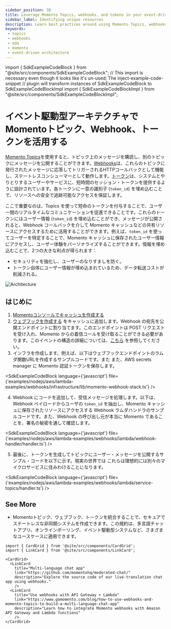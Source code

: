 ```yaml
---
sidebar_position: 30
title: Leverage Momento Topics, webhooks, and tokens in your event-driven architectures
sidebar_label: Identifying unique resources
description: Learn best practices around using Momento Topics, webhooks, and tokens to process unique resources in your event-driven architectures.
keywords:
 - topics
 - webhooks
 - eda
 - momento
 - event-driven architecture
---
```


import { SdkExampleCodeBlock } from "@site/src/components/SdkExampleCodeBlock";
// This import is necessary even though it looks like it's un-used; The inject-example-code-snippet
// plugin will transform instances of SdkExampleCodeBlock to SdkExampleCodeBlockImpl
import { SdkExampleCodeBlockImpl } from "@site/src/components/SdkExampleCodeBlockImpl";

# イベント駆動型アーキテクチャでMomentoトピック、Webhook、トークンを活用する

[Momento Topics](../)を使用すると、トピック上のメッセージを購読し、別のトピックにメッセージを公開することができます。[Webhooks](../webhooks/overview)は、これらのトピックに発行されたメッセージに応答してトリガーされるHTTPコールバックとして機能し、ステートレスコンシューマーとして動作します。[トークン](../../cache/develop/authentication/tokens)は、システムとやりとりするユーザーやサービスに、短時間のセッション・トークンを提供するように設計されています。各トークンに一意の識別子 (`token_id`) を埋め込むことで、リソースへの安全で追跡可能なアクセスを保証します。

ここで重要なのは、Topics を使って短命のトークンを付与することで、ユーザー間のリアルタイムなコミュニケーションを促進できることです。これらのトークンにはユーザー情報 (`token_id`) を埋め込むことができ、メッセージが公開されると、Webhook コールバックを介して Momento キャッシュなどの共有リソースにアクセスするために活用することができます。例えば、`token_id` を使ってユーザーを特定することで、Momento キャッシュに保存されたユーザー情報にアクセスし、ユーザー体験をパーソナライズすることができます。情報を埋め込むことで、2つの大きな利点が得られます：
- セキュリティを強化し、ユーザーのなりすましを防ぐ。
- トークン自体にユーザー情報が埋め込まれているため、データ転送コストが削減される。

![Architecture](@site/static/img/topics/patterns/token-id-webhook.png)

## はじめに
1. [Momentoコンソールでキャッシュを作成する](https://console.gomomento.com/caches/create)
2. [ウェブフックを作成する](/topics/webhooks/creating-a-webhook) をキャッシュに追加します。Webhook の宛先を公開エンドポイントに割り当てます。このエンドポイントは POST リクエストを受け入れ、Momento からの着信コールを受け取ることができる必要があります。このイベントの構造の詳細については、[こちら](../webhooks/overview#example-event) を参照してください。
3. インフラを作成します。例えば、以下はウェブフックエンドポイントのラムダ関数URLを作成するサンプルコードです。また
また、AWS secrets manager に Momento 認証トークンを保存します。

<SdkExampleCodeBlock language={'javascript'} file={'examples/nodejs/aws/lambda-examples/webhooks/infrastructure/lib/momento-webhook-stack.ts'} />

4. Webhook にコードを追加して、受信メッセージを処理します。以下は、Webhook ペイロードからユーザの `token_id` を抽出し、Momento キャッシュに保存されたリソースにアクセスする Webhook ラムダハンドラのサンプルコードです。また、Webhook の呼び出し元が本当に Momento であることを、署名の秘密を通して確認します。

<SdkExampleCodeBlock language={'javascript'} file={'examples/nodejs/aws/lambda-examples/webhooks/lambda/webhook-handler/handler.ts'} />

5. 最後に、トークンを生成してトピックにユーザー・メッセージを公開するサンプル・コードを以下に示す。現実の世界では
これらは理想的には別々のマイクロサービスに住みわけることになります。

<SdkExampleCodeBlock language={'javascript'} file={'examples/nodejs/aws/lambda-examples/webhooks/lambda/service-topics/handler.ts'} />

## See More
- Momentoトピック、ウェブフック、トークンを統合することで、セキュアでステートレスな非同期システムを作成できます。この規約は、多言語チャットアプリ、オンラインポーリング、イベント駆動型システムなど、さまざまなユースケースに適用できます。

```mdx-code-block
import { CardGrid } from '@site/src/components/CardGrid';
import { LinkCard } from '@site/src/components/LinkCard';

<CardGrid>
  <LinkCard
    title="Multi-language chat app"
    link="https://github.com/momentohq/moderated-chat/"
    description="Explore the source code of our live-translation chat app using webhooks."
    />
  <LinkCard
    title="Use webhooks with API Gateway + Lambda"
    link="https://www.gomomento.com/blog/how-to-use-webhooks-and-momento-topics-to-build-a-multi-language-chat-app"
    description="Learn how to integrate Momento webhooks with Amazon API Gateway and Lambda functions"
    />
</CardGrid>
```
